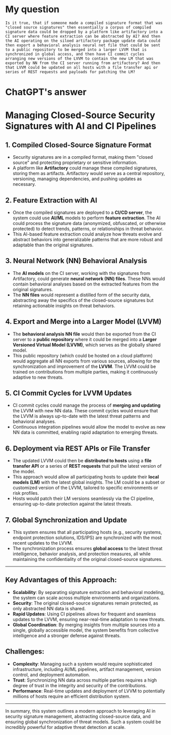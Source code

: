 # My question
```
Is it true, that if someone made a compiled signature format that was "closed source signatures" then essentially a corpus of compiled signature data could be dropped by a platform like artifactory into a CI server where feature extraction can be abstracted by AI? And then the AI operating on the siloed artifactory package update data could then export a behavioral analysis neural net file that could be sent to a public repository to be merged into a larger LVVM that is synchronized in global access, and then have CI commit cycles arranging new versions of the LVVM to contain the new LM that was exported by NN from the CI server running from artifactory? And then that LVVM could be updated on all hosts with a file transfer api or series of REST requests and payloads for patching the LM?
```
# ChatGPT's answer
# Managing Closed-Source Security Signatures with AI and CI Pipelines

## 1. Compiled Closed-Source Signature Format
- Security signatures are in a compiled format, making them "closed source" and protecting proprietary or sensitive information. 
- A platform like **Artifactory** could manage these compiled signatures, storing them as artifacts. Artifactory would serve as a central repository, versioning, managing dependencies, and pushing updates as necessary.

## 2. Feature Extraction with AI
- Once the compiled signatures are deployed to a **CI/CD server**, the system could use **AI/ML** models to perform **feature extraction**. The AI could process the signature data (anonymized, obfuscated, or otherwise protected) to detect trends, patterns, or relationships in threat behavior.
- This AI-based feature extraction could analyze how threats evolve and abstract behaviors into generalizable patterns that are more robust and adaptable than the original signatures.

## 3. Neural Network (NN) Behavioral Analysis
- The **AI models** on the CI server, working with the signatures from Artifactory, could generate **neural network (NN) files**. These NNs would contain behavioral analyses based on the extracted features from the original signatures.
- The **NN files** would represent a distilled form of the security data, abstracting away the specifics of the closed-source signatures but retaining actionable insights on threat behaviors.

## 4. Export and Merge into a Larger Model (LVVM)
- The **behavioral analysis NN file** would then be exported from the CI server to a **public repository** where it could be merged into a **Larger Versioned Virtual Model (LVVM)**, which serves as the globally shared model.
- This public repository (which could be hosted on a cloud platform) would aggregate all NN exports from various sources, allowing for the synchronization and improvement of the **LVVM**. The LVVM could be trained on contributions from multiple parties, making it continuously adaptive to new threats.

## 5. CI Commit Cycles for LVVM Updates
- CI commit cycles could manage the process of **merging and updating** the LVVM with new NN data. These commit cycles would ensure that the LVVM is always up-to-date with the latest threat patterns and behavioral analyses.
- Continuous integration pipelines would allow the model to evolve as new NN data is committed, enabling rapid adaptation to emerging threats.

## 6. Deployment via REST APIs or File Transfer
- The updated LVVM could then be **distributed to hosts** using a **file transfer API** or a series of **REST requests** that pull the latest version of the model.
- This approach would allow all participating hosts to update their **local models (LM)** with the latest global insights. The LM could be a subset or customized version of the LVVM, tailored to specific environments or risk profiles.
- Hosts would patch their LM versions seamlessly via the CI pipeline, ensuring up-to-date protection against the latest threats.

## 7. Global Synchronization and Update
- This system ensures that all participating hosts (e.g., security systems, endpoint protection solutions, IDS/IPS) are synchronized with the most recent updates to the LVVM.
- The synchronization process ensures **global access** to the latest threat intelligence, behavior analysis, and protection measures, all while maintaining the confidentiality of the original closed-source signatures.

---

## Key Advantages of this Approach:
- **Scalability**: By separating signature extraction and behavioral modeling, the system can scale across multiple environments and organizations.
- **Security**: The original closed-source signatures remain protected, as only abstracted NN data is shared.
- **Rapid Updates**: Using CI pipelines allows for frequent and seamless updates to the LVVM, ensuring near-real-time adaptation to new threats.
- **Global Coordination**: By merging insights from multiple sources into a single, globally accessible model, the system benefits from collective intelligence and a stronger defense against threats.

## Challenges:
- **Complexity**: Managing such a system would require sophisticated infrastructure, including AI/ML pipelines, artifact management, version control, and deployment automation.
- **Trust**: Synchronizing NN data across multiple parties requires a high degree of trust in the integrity and security of the contributions.
- **Performance**: Real-time updates and deployment of LVVM to potentially millions of hosts require an efficient distribution system.

---

In summary, this system outlines a modern approach to leveraging AI in security signature management, abstracting closed-source data, and ensuring global synchronization of threat models. Such a system could be incredibly powerful for adaptive threat detection at scale.